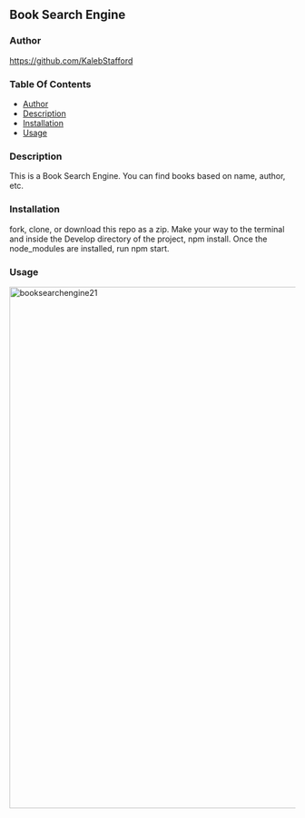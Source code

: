 ## Book Search Engine

### Author
https://github.com/KalebStafford

### Table Of Contents
* [Author](#author)
* [Description](#description)
* [Installation](#installation)
* [Usage](#usage)

### Description
This is a Book Search Engine. You can find books based on name, author, etc. 

### Installation
fork, clone, or download this repo as a zip. Make your way to the terminal and inside the Develop directory of the project, npm install. Once the node_modules are installed, run npm start.

### Usage

<img width="919" alt="booksearchengine21" src="https://user-images.githubusercontent.com/91916985/172490617-2d4d1296-280a-40bc-8d89-a79da0df75c0.png">
